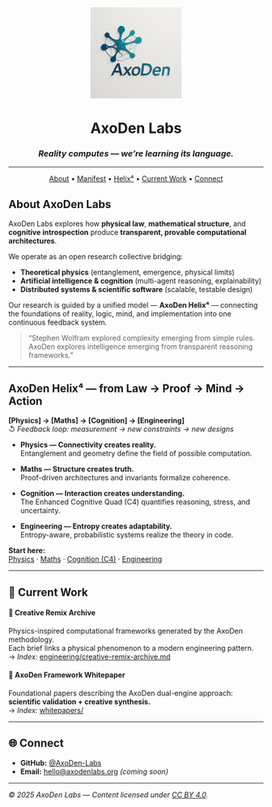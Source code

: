 <p align="center">
  <img src="axoden-logo.jpg" alt="AxoDen Labs Logo" width="180"/>
</p>

<h1 align="center">AxoDen Labs</h1>
<h3 align="center"><em>Reality computes — we’re learning its language.</em></h3>

---
<p align="center">
  <a href="#about-axoden-labs">About</a> • 
  <a href="MANIFEST.md">Manifest</a> • 
  <a href="#axoden-helix4--from-law--proof--mind--action">Helix⁴</a> •
  <a href="#current-work">Current Work</a> • 
  <a href="#connect">Connect</a>
</p>

## About AxoDen Labs

AxoDen Labs explores how **physical law**, **mathematical structure**, and **cognitive introspection** produce **transparent, provable computational architectures**.

We operate as an open research collective bridging:
- **Theoretical physics** (entanglement, emergence, physical limits)
- **Artificial intelligence & cognition** (multi-agent reasoning, explainability)
- **Distributed systems & scientific software** (scalable, testable design)

Our research is guided by a unified model — **AxoDen Helix⁴** — connecting the foundations of reality, logic, mind, and implementation into one continuous feedback system.

> “Stephen Wolfram explored complexity emerging from simple rules.  
> AxoDen explores intelligence emerging from transparent reasoning frameworks.”

---
## AxoDen Helix⁴ — from Law → Proof → Mind → Action

**[Physics] → [Maths] → [Cognition] → [Engineering]**  
↺ *Feedback loop: measurement → new constraints → new designs*

- **Physics — Connectivity creates reality.**  
  Entanglement and geometry define the field of possible computation.

- **Maths — Structure creates truth.**  
  Proof-driven architectures and invariants formalize coherence.

- **Cognition — Interaction creates understanding.**  
  The Enhanced Cognitive Quad (C4) quantifies reasoning, stress, and uncertainty.

- **Engineering — Entropy creates adaptability.**  
  Entropy-aware, probabilistic systems realize the theory in code.

**Start here:**  
[Physics](./physics/whitepaper-0.md) ·
[Maths](./maths/proof-driven-architecture.md) ·
[Cognition (C4)](./cognition/c4-explainer.md) ·
[Engineering](./engineering/innovation-portfolio-2025.md)

---

## 🧩 Current Work

#### 🔬 Creative Remix Archive
Physics-inspired computational frameworks generated by the AxoDen methodology.  
Each brief links a physical phenomenon to a modern engineering pattern.  
→ _Index:_ [engineering/creative-remix-archive.md](./engineering/creative-remix-archive.md)

#### 📜 AxoDen Framework Whitepaper
Foundational papers describing the AxoDen dual-engine approach:  
**scientific validation + creative synthesis.**  
→ _Index:_ [whitepapers/](./whitepapers/README.md)


---

## 🌐 Connect

- **GitHub:** [@AxoDen-Labs](https://github.com/AxoDen-Labs)  
- **Email:** hello@axodenlabs.org *(coming soon)*

---
_© 2025 AxoDen Labs — Content licensed under [CC BY 4.0](https://creativecommons.org/licenses/by/4.0/)._

